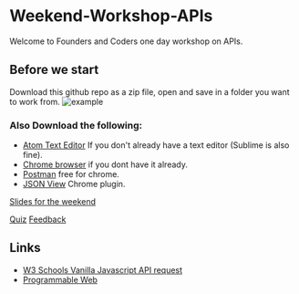 # Weekend-Workshop-APIs
Welcome to Founders and Coders one day workshop on APIs.

## Before we start
Download this github repo as a zip file, open and save in a folder you want to work from.
![example](https://files.gitter.im/foundersandcoders/workshop-html-css/cGgD/Screen-Shot-2017-04-20-at-18.57.22.png)

### Also Download the following:
+ [Atom Text Editor](https://atom.io/) If you don't already have a text editor (Sublime is also fine).
+ [Chrome browser](https://www.google.com/chrome/browser/desktop/) if you dont have it already.
+ [Postman](https://www.getpostman.com/) free for chrome.
+ [JSON View](https://chrome.google.com/webstore/detail/jsonview/chklaanhfefbnpoihckbnefhakgolnmc?hl=en) Chrome plugin.


[Slides for the weekend](https://docs.google.com/presentation/d/1GjtRry0XMsaX9FkdEHyxge2KLbDutd7w_85JE1wZF4U/edit?usp=sharing)

[Quiz](http://goo.gl/forms/YI0t4sxCY4)
[Feedback](http://bit.ly/1Wy0dpD)

## Links
+ [W3 Schools Vanilla Javascript API request](http://www.w3schools.com/json/json_http.asp)
+ [Programmable Web](http://www.programmableweb.com/)


